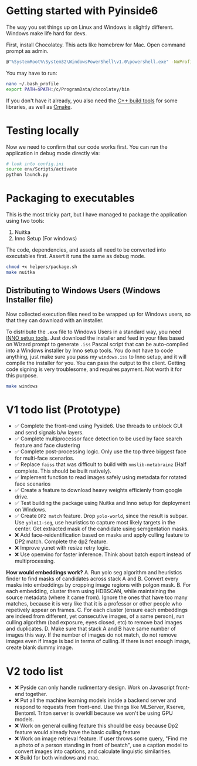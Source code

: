 # Getting started with Pyinside6

The way you set things up on Linux and Windows is slightly different. Windows make life hard for devs.

First, install Chocolatey. This acts like homebrew for Mac. Open command prompt as admin.

```bash
@"%SystemRoot%\System32\WindowsPowerShell\v1.0\powershell.exe" -NoProfile -InputFormat None -ExecutionPolicy Bypass -Command "[System.Net.ServicePointManager]::SecurityProtocol = 3072; iex ((New-Object System.Net.WebClient).DownloadString('https://community.chocolatey.org/install.ps1'))" && SET "PATH=%PATH%;%ALLUSERSPROFILE%\chocolatey\bin"
```

You may have to run:

```bash
nano ~/.bash_profile
export PATH=$PATH:/c/ProgramData/chocolatey/bin
```

If you don't have it already, you also need the [C++ build tools](https://visualstudio.microsoft.com/visual-cpp-build-tools/) for some libraries, as well as [Cmake](https://cmake.org/download/).


# Testing locally

Now we need to confirm that our code works first. You can run the application in debug mode directly via:

```bash
# look into config.ini 
source env/Scripts/activate
python launch.py
```

# Packaging to executables

This is the most tricky part, but I have managed to package the application using two tools:

1. Nuitka
2. Inno Setup (For windows)

The code, dependencies, and assets all need to be converted into executables first. Assert it runs the same as debug mode.

```bash
chmod +x helpers/package.sh
make nuitka
```

## Distributing to Windows Users (Windows Installer file)

Now collected execution files need to be wrapped up for Windows users, so that they can download with an installer.

To distribute the `.exe` file to Windows Users in a standard way, you need [INNO setup tools](https://jrsoftware.org/isdl.php). Just download the installer and feed in your files based on Wizard prompt to generate `.iss` Pascal script that can be auto-compiled into a Windows installer by Inno setup tools. You do not have to code anything, just make sure you pass my `windows.iss` to Inno setup, and it will compile the installer for you. You can pass the output to the client. Getting code signing is very troublesome, and requires payment. Not worth it for this purpose.

```bash
make windows
```

# V1 todo list (Prototype)

- ✅ Complete the front-end using Pyside6. Use threads to unblock GUI and send signals b/w layers.
- ✅ Complete multiprocessor face detection to be used by face search feature and face clustering
- ✅ Complete post-processing logic. Only use the top three biggest face for multi-face scenarios.  
- ✅ Replace `faiss` that was difficult to build with `nmslib-metabrainz` (Half complete. This should be built natively).
- ✅ Implement function to read images safely using metadata for rotated face scenarios
- ✅ Create a feature to download heavy weights efficienly from google drive.
- ✅ Test building the package using Nuitka and Inno setup for deployment on Windows. 
- ✅ Create `DP2 match` feature. Drop `yolo-world`, since the result is subpar. Use `yolo11-seg`, use heuristics to capture most likely targets in the center. Get extracted mask of the candidate using semgentation masks.  
- ❌ Add face-reidentification based on masks and apply culling feature to DP2 match. Complete the dp2 feature. 
- ❌ Improve yunet with resize retry logic. 
- ❌ Use openvino for faster inference. Think about batch export instead of multiprocessing.

**How would embeddings work?**
A. Run yolo seg algorithm and heuristics finder to find masks of candidates across stack A and B. Convert every masks into embeddings by cropping image regions with polgon mask. 
B. For each embedding, cluster them using HDBSCAN, while maintaining the source metadata (where it came from). Ignore the ones that have too many matches, because it is very like that it is a professor or other people who repetively appear on frames. 
C. For each cluster (ensure each embeddings are indeed from different, yet consecutive images, of a same person), run culling algorithm (bad exposure, eyes closed, etc) to remove bad images and duplicates.
D. Make sure that stack A and B have same number of images this way. If the number of images do not match, do not remove images even if image is bad in terms of culling. If there is not enough image, create blank dummy image.     


# V2 todo list

- ❌ Pyside can only handle rudimentary design. Work on Javascript front-end together. 
- ❌ Put all the machine learning models inside a backend server and respond to requests from front-end. Use things like MLServer, Kserve, Bentoml. Triton server is overkill because we won't be using GPU models. 
- ❌ Work on general culling feature this should be easy because Dp2 feature would already have the basic culling feature
- ❌ Work on image retrieval feature. If user throws some query, "Find me a photo of a person standing in front of beatch", use a caption model to convert images into captions, and calculate linguistic similarities. 
- ❌ Build for both windows and mac. 

